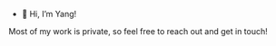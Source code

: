 - 👋  Hi, I’m Yang!
<!--- - 👀 I’m interested in ...
- 🌱 I’m currently learning ...
- 💞️ I’m looking to collaborate on ... ---
- 📫  How to reach me - connect with me on [LinkedIn](https://www.linkedin.com/in/yangsong97/), or send me an [email](mailto:yangsong@alumni.princeton.edu)! --->

Most of my work is private, so feel free to reach out and get in touch!

<!---
yangsong97/yangsong97 is a ✨ special ✨ repository because its `README.md` (this file) appears on your GitHub profile.
You can click the Preview link to take a look at your changes.
--->
